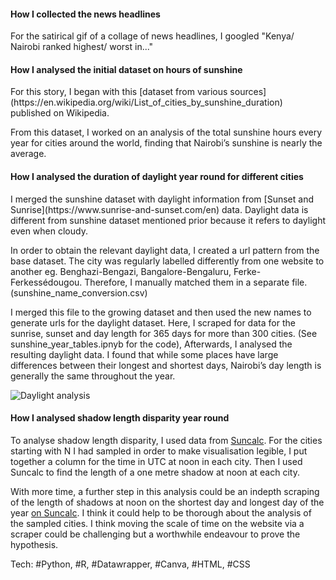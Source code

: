 <h4>How I collected the news headlines</h4>
For the satirical gif of a collage of news headlines, I googled "Kenya/ Nairobi ranked highest/ worst in..."

<h4>How I analysed the initial dataset on hours of sunshine</h4>
For this story, I began with this [dataset from various sources](https://en.wikipedia.org/wiki/List_of_cities_by_sunshine_duration)  published on Wikipedia.

From this dataset, I worked on an analysis of the total sunshine hours every year for cities around the world, finding that Nairobi’s sunshine is nearly the average.

<h4>How I analysed the  duration of daylight year round for different cities</h4>
I merged the sunshine dataset with daylight information from [Sunset and Sunrise](https://www.sunrise-and-sunset.com/en) data. Daylight data is different from sunshine dataset mentioned prior because it refers to daylight even when cloudy.

 In order to obtain the relevant daylight data, I created a url pattern from the base dataset. The city was regularly labelled differently from one website to another eg. Benghazi-Bengazi, Bangalore-Bengaluru, Ferke-Ferkessédougou. Therefore, I manually matched them in a separate file. (sunshine_name_conversion.csv)

I merged this file to the growing dataset and then used the new names to generate urls for the daylight dataset. Here, I scraped for data for the sunrise, sunset and day length for 365 days for more than 300 cities. (See sunshine_year_tables.ipnyb for the code), Afterwards, I analysed the resulting daylight data. I found that while some places have large differences between their longest and shortest days, Nairobi’s day length is generally the same throughout the year.

![Daylight analysis](/Users/ivynyayieka/Downloads/sunshine_folder/nrb_violin_chart.png)

<h4>How I analysed shadow length disparity year round</h4>

To analyse shadow length disparity, I used data from [Suncalc](https://www.suncalc.org/#/40.4106,-3.4997,3/2020.11.23/11:23/1/2). For the cities starting with N I had sampled in order to make visualisation legible, I put together a column for the time in UTC at noon in each city. Then I used Suncalc to find the length of a one metre shadow at noon at each city.

With more time, a further step in this analysis could be an indepth scraping of the length of shadows at noon on the shortest day and longest day of the year [on Suncalc](https://www.suncalc.org/#/-1.2835,36.8238,11/2020.11.23/11:23/1/2). I think it could help to be thorough about the analysis of the sampled cities. I think moving the scale of time on the website via a scraper could be challenging but a worthwhile endeavour to prove the hypothesis.

Tech: #Python, #R, #Datawrapper, #Canva, #HTML, #CSS
